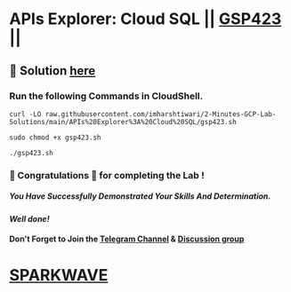 # APIs Explorer: Cloud SQL || [GSP423](https://www.cloudskillsboost.google/games/6415/labs/40386) ||

## 🔑 Solution [here](https://www.youtube.com/@sparkwave.01)

### Run the following Commands in CloudShell. 

```
curl -LO raw.githubusercontent.com/imharshtiwari/2-Minutes-GCP-Lab-Solutions/main/APIs%20Explorer%3A%20Cloud%20SQL/gsp423.sh

sudo chmod +x gsp423.sh

./gsp423.sh
```

### 🐼 Congratulations 🎉 for completing the Lab !

##### *You Have Successfully Demonstrated Your Skills And Determination.*

#### *Well done!*

#### Don't Forget to Join the [Telegram Channel](https://t.me/sparkwave.01) & [Discussion group](https://t.me/sparkwave.01chats)

# [SPARKWAVE](https://www.youtube.com/@sparkwave.01)
